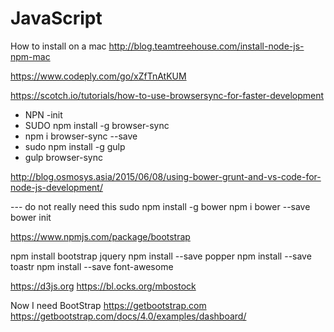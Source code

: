 # JavaScript

How to install on a mac
http://blog.teamtreehouse.com/install-node-js-npm-mac

https://www.codeply.com/go/xZfTnAtKUM

https://scotch.io/tutorials/how-to-use-browsersync-for-faster-development

 -  NPN -init 
 -  SUDO npm install -g browser-sync
 - npm i browser-sync --save 
 - sudo npm install -g gulp
 - gulp browser-sync


http://blog.osmosys.asia/2015/06/08/using-bower-grunt-and-vs-code-for-node-js-development/


--- do not really need this
sudo npm install -g bower
npm i bower --save 
bower init 

https://www.npmjs.com/package/bootstrap

npm install bootstrap
jquery
npm install --save popper
npm install --save toastr
npm install --save font-awesome

https://d3js.org
https://bl.ocks.org/mbostock 

Now I need BootStrap
https://getbootstrap.com
https://getbootstrap.com/docs/4.0/examples/dashboard/

